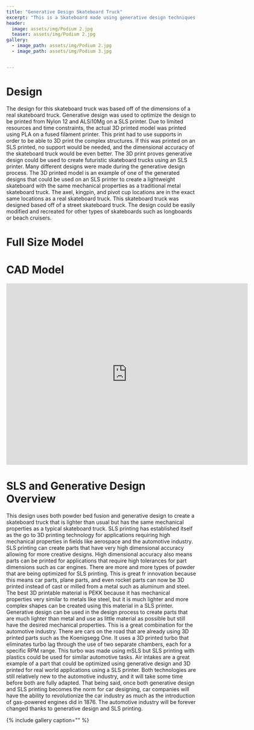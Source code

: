 ```yaml
---
title: "Generative Design Skateboard Truck"
excerpt: "This is a Skateboard made using generative design techniques. It was designed to be printed on a SLS 3D printer."
header:
  image: assets/img/Podium 2.jpg
  teaser: assets/img/Podium 2.jpg
gallery:
  - image_path: assets/img/Podium 2.jpg
  - image_path: assets/img/Podium 3.jpg


---
```


# Design  

The design for this skateboard truck was based off of the dimensions of a real skateboard truck. Generative design was used to optimize the design to be printed from Nylon 12 and ALSi10Mg on a SLS printer. Due to limited resources and time constraints, the actual 3D printed model was printed using PLA on a fused filament printer. This print had to use supports in order to be able to 3D print the complex structures. If this was printed on an SLS printed, no support would be needed, and the dimensional accuracy of the skateboard truck would be even better. The 3D print proves generative design could be used to create futuristic skateboard trucks using an SLS printer. Many different designs were made during the generative design process. The 3D printed model is an example of one of the generated designs that could be used on an SLS printer to create a lightweight skateboard with the same mechanical properties as a traditional metal skateboard truck. The axel, kingpin, and pivot cup locations are in the exact same locations as a real skateboard truck. This skateboard truck was designed based off of a street skateboard truck. The design could be easily modified and recreated for other types of skateboards such as longboards or beach cruisers. 

# Full Size Model 





# CAD Model

<iframe src="https://vanderbilt643.autodesk360.com/shares/public/SH512d4QTec90decfa6e28414d741dcc0340?mode=embed" width="640" height="480" allowfullscreen="true" webkitallowfullscreen="true" mozallowfullscreen="true"  frameborder="0"></iframe>


# SLS and Generative Design Overview

This design uses both powder bed fusion and generative design to create a skateboard truck that is lighter than usual but has the same mechanical properties as a typical skateboard truck. SLS printing has established itself as the go to 3D printing technology for applications requiring high mechanical properties in fields like aerospace and the automotive industry. SLS printing can create parts that have very high dimensional accuracy allowing for more creative designs. High dimensional accuracy also means parts can be printed for applications that require high tolerances for part dimensions such as car engines. There are more and more types of powder that are being optimized for SLS printing. This is great fr innovation because this means car parts, plane parts, and even rocket parts can now be 3D printed instead of cast or milled from a metal such as aluminum and steel. The best 3D printable material is PEKK because it has mechanical properties very similar to metals like steel, but it is much lighter and more complex shapes can be created using this material in a SLS printer. Generative design can be used in the design process to create parts that are much lighter than metal and use as little material as possible but still have the desired mechanical properties. This is a great combination for the automotive industry. There are cars on the road that are already using 3D printed parts such as the Koenigsegg One. It uses a 3D printed turbo that eliminates turbo lag through the use of two separate chambers, each for a specific RPM range. This turbo was made using mSLS but SLS printing with plastics could be used for similar automotive tasks. Air intakes are a great example of a part that could be optimized using generative design and 3D printed for real world applications using a SLS printer. Both technologies are still relatively new to the automotive industry, and it will take some time before both are fully adapted. That being said, once both generative design and SLS printing becomes the norm for car designing, car companies will have the ability to revolutionize the car industry as much as the introduction of gas-powered engines did in 1876. The automotive industry will be forever changed thanks to generative design and SLS printing. 



{% include gallery caption="" %} 









